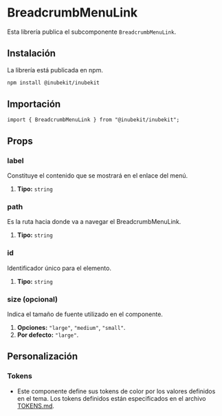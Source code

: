 # BreadcrumbMenuLink

Esta librería publica el subcomponente `BreadcrumbMenuLink`.

## Instalación

La librería está publicada en npm.

```bash
npm install @inubekit/inubekit
```

## Importación

```tsx
import { BreadcrumbMenuLink } from "@inubekit/inubekit";
```

## Props

### label

Constituye el contenido que se mostrará en el enlace del menú.

1. **Tipo:** `string`

### path

Es la ruta hacia donde va a navegar el BreadcrumbMenuLink.

1. **Tipo:** `string`

### id

Identificador único para el elemento.

1. **Tipo:** `string`

### size (opcional)

Indica el tamaño de fuente utilizado en el componente.

1. **Opciones:** `"large"`, `"medium"`, `"small"`.
2. **Por defecto:** `"large"`.

## Personalización

### Tokens

- Este componente define sus tokens de color por los valores definidos en el tema. Los tokens definidos están especificados en el archivo [TOKENS.md](../TOKENS.md).
